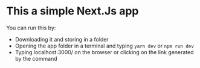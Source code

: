
<h1>This a simple Next.Js app</h1>


<p>You can run this by:


<ul>
<li>Downloading it and storing in a folder</li>
<li>Opening the app folder in a terminal and typing <code>yarn dev</code> or <code>npm run dev</code></li>
<li>Typing localhost:3000/ on the browser or clicking on the link generated by the command</li>

</ul>
